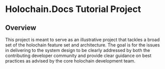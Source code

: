 # Holochain.Docs Tutorial Project
## Overview
 This project is meant to serve as an illustrative project that tackles a broad set of the holochain feature set
 and architecture. The goal is for the issues in delivering to the system design to be clearly addressed by
 both the contributing developer community and provide clear guidance on best practices as advised by the core
 holochain development team.
